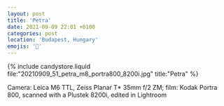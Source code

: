 ```yaml
---
layout: post
title: 'Petra'
date: 2021-09-09 22:01 +0100
categories: post
location: 'Budapest, Hungary'
emojis: '🔞'
---
```


{% include candystore.liquid file:"20210909_51_petra_m8_portra800_8200i.jpg" title:"Petra" %}

Camera: Leica M6 TTL, Zeiss Planar T\* 35mm f/2 ZM; film: Kodak Portra 800, scanned with a Plustek 8200i, edited in Lightroom
